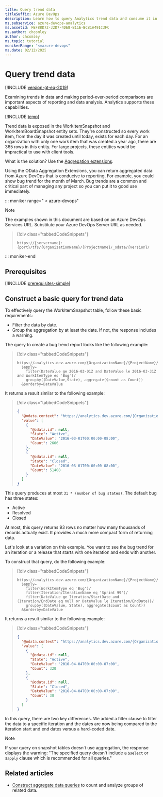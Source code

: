 ```yaml
---
title: Query trend data
titleSuffix: Azure DevOps 
description: Learn how to query Analytics trend data and consume it in a client tool when working from Azure DevOps.
ms.subservice: azure-devops-analytics
ms.assetid: FEF88D72-32D7-4DE8-B11E-BCB1A491C3FC
ms.author: chcomley
author: chcomley
ms.topic: tutorial
monikerRange: "<=azure-devops"
ms.date: 02/12/2025
---
```


# Query trend data

[!INCLUDE [version-gt-eq-2019](../../includes/version-gt-eq-2019.md)]

Examining trends in data and making period-over-period comparisons are important aspects of reporting and data analysis. Analytics supports these capabilities.

[!INCLUDE [temp](../includes/analytics-preview.md)]

Trend data is exposed in the WorkItemSnapshot and WorkItemBoardSnapshot entity sets. They're constructed so every work item, from the day it was created until today, exists for each day. For an organization with only one work item that was created a year ago, there are 365 rows in this entity. For large projects, these entities would be impractical to use with client tools.

What is the solution? Use the [Aggregation extensions](aggregated-data-analytics.md).      

Using the OData Aggregation Extensions, you can return aggregated data from Azure DevOps that is conducive to reporting. For example, you could show bug trend for the month of March. Bug trends are a common and critical part of managing any project so you can put it to good use immediately.

::: moniker range=" < azure-devops"

> [!NOTE]
> The examples shown in this document are based on an Azure DevOps Services URL. Substitute your Azure DevOps Server URL as needed.

> [!div class="tabbedCodeSnippets"]
> ```OData
> https://{servername}:{port}/tfs/{OrganizationName}/{ProjectName}/_odata/{version}/
> ```

::: moniker-end

## Prerequisites

[!INCLUDE [prerequisites-simple](../includes/analytics-prerequisites-simple.md)]

<a id="trend-data"></a>

## Construct a basic query for trend data   
 
To effectively query the WorkItemSnapshot table, follow these basic requirements:
* Filter the data by date.
* Group the aggregation by at least the date. If not, the response includes a warning.

The query to create a bug trend report looks like the following example:

> [!div class="tabbedCodeSnippets"]
> ```OData
> https://analytics.dev.azure.com/{OrganizationName}/{ProjectName}/_odata/{version}//WorkItemSnapshot?
>   $apply=
>     filter(DateValue ge 2016-03-01Z and DateValue le 2016-03-31Z and WorkItemType eq 'Bug')/
>     groupby((DateValue,State), aggregate($count as Count))
>   &$orderby=DateValue
> ```

It returns a result similar to the following example:

> [!div class="tabbedCodeSnippets"]
> ```JSON
> {
>   "@odata.context": "https://analytics.dev.azure.com/{OrganizationName}/{ProjectName}/_odata/{version}//$metadata#WorkItemSnapshot(DateValue,State,Count)",
>   "value": [
>     {
>       "@odata.id": null,
>       "State": "Active",
>       "DateValue": "2016-03-01T00:00:00-08:00",
>       "Count": 2666
>     },
>     {
>       "@odata.id": null,
>       "State": "Closed",
>       "DateValue": "2016-03-01T00:00:00-08:00",
>       "Count": 51408
>     }
>   ]
> }
> ```

This query produces at most `31 * (number of bug states)`. The default bug has three states:
- Active
- Resolved
- Closed

 At most, this query returns 93 rows no matter how many thousands of records actually exist. It provides a much more compact form of returning data.

Let's look at a variation on this example. You want to see the bug trend for an iteration or a release that starts with one iteration and ends with another.  

To construct that query, do the following example:

> [!div class="tabbedCodeSnippets"]
> ```OData
> https://analytics.dev.azure.com/{OrganizationName}/{ProjectName}/_odata/{version}//WorkItemSnapshot?
>   $apply=
>     filter(WorkItemType eq 'Bug')/
>     filter(Iteration/IterationName eq 'Sprint 99')/
>     filter(DateValue ge Iteration/StartDate and (Iteration/EndDate eq null or DateValue le Iteration/EndDate))/
>     groupby((DateValue, State), aggregate($count as Count))
>   &$orderby=DateValue
> ```

It returns a result similar to the following example:

> [!div class="tabbedCodeSnippets"]
> ```JSON
> {
>   "@odata.context": "https://analytics.dev.azure.com/{OrganizationName}/{ProjectName}/_odata/{version}//$metadata#WorkItemSnapshot(DateValue,State,Count)",
>   "value": [
>     {
>       "@odata.id": null,
>       "State": "Active",
>       "DateValue": "2016-04-04T00:00:00-07:00",
>       "Count": 320
>     },
>     {
>       "@odata.id": null,
>       "State": "Closed",
>       "DateValue": "2016-04-04T00:00:00-07:00",
>       "Count": 38
>     }
>   ]
> }
> ```

In this query, there are two key differences. We added a filter clause to filter the data to a specific iteration and the dates are now being compared to the iteration start and end dates versus a hard-coded date.  
 
> [!NOTE]
> If your query on snapshot tables doesn't use aggregation, the response displays the warning: "The specified query doesn't include a `$select` or `$apply` clause which is recommended for all queries." 

## Related articles

- [Construct aggregate data queries](aggregated-data-analytics.md) to count and analyze groups of related data.
